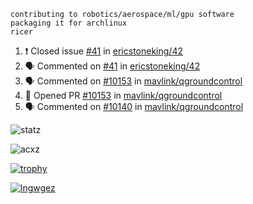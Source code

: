 ```
contributing to robotics/aerospace/ml/gpu software
packaging it for archlinux
ricer
```

<!--START_SECTION:activity-->
1. ❗️ Closed issue [#41](https://github.com/ericstoneking/42/issues/41) in [ericstoneking/42](https://github.com/ericstoneking/42)
2. 🗣 Commented on [#41](https://github.com/ericstoneking/42/issues/41) in [ericstoneking/42](https://github.com/ericstoneking/42)
3. 🗣 Commented on [#10153](https://github.com/mavlink/qgroundcontrol/issues/10153) in [mavlink/qgroundcontrol](https://github.com/mavlink/qgroundcontrol)
4. 💪 Opened PR [#10153](https://github.com/mavlink/qgroundcontrol/pull/10153) in [mavlink/qgroundcontrol](https://github.com/mavlink/qgroundcontrol)
5. 🗣 Commented on [#10140](https://github.com/mavlink/qgroundcontrol/issues/10140) in [mavlink/qgroundcontrol](https://github.com/mavlink/qgroundcontrol)
<!--END_SECTION:activity-->


![statz](https://github-readme-stats.vercel.app/api?username=acxz&include_all_commits=true&show_icons=true)

<p><img align="center" src="https://github-readme-streak-stats.herokuapp.com/?user=acxz&" alt="acxz" /></p>

[![trophy](https://github-profile-trophy.vercel.app/?username=acxz)](https://github.com/ryo-ma/github-profile-trophy)

[![lngwgez](https://github-readme-stats.vercel.app/api/top-langs/?username=acxz&layout=compact)](https://github.com/acxz/github-readme-stats)
